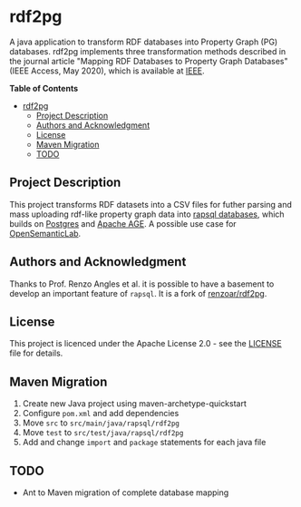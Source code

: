 # rdf2pg

A java application to transform RDF databases into Property Graph (PG) databases.
rdf2pg implements three transformation methods described in the journal article
"Mapping RDF Databases to Property Graph Databases"
(IEEE Access, May 2020), which is available at [IEEE](https://ieeexplore.ieee.org/document/9088985).

<!-- markdownlint-disable-next-line MD036 -->
**Table of Contents**

- [rdf2pg](#rdf2pg)
  - [Project Description](#project-description)
  - [Authors and Acknowledgment](#authors-and-acknowledgment)
  - [License](#license)
  - [Maven Migration](#maven-migration)
  - [TODO](#todo)

## Project Description

This project transforms RDF datasets into a CSV files for futher parsing and mass uploading rdf-like property graph data into [rapsql databases](https://github.com/OpenSemanticLab/rapsql), which builds on [Postgres](https://www.postgresql.org/) and [Apache AGE](https://age.apache.org/). A possible use case for [OpenSemanticLab](https://github.com/OpenSemanticLab).

## Authors and Acknowledgment

Thanks to Prof. Renzo Angles et al. it is possible to have a basement to develop an important feature of `rapsql`.
It is a fork of [renzoar/rdf2pg](https://github.com/renzoar/rdf2pg/tree/master/src).

## License

This project is licenced under the Apache License 2.0 - see the [LICENSE](LICENSE) file for details.

## Maven Migration

1. Create new Java project using maven-archetype-quickstart
2. Configure `pom.xml` and add dependencies
3. Move `src` to `src/main/java/rapsql/rdf2pg`
4. Move `test` to `src/test/java/rapsql/rdf2pg`
5. Add and change `import` and `package` statements for each java file

## TODO

- Ant to Maven migration of complete database mapping
